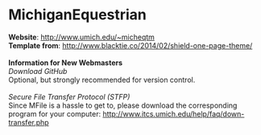 # MichiganEquestrian
<b>Website</b>: http://www.umich.edu/~micheqtm
<br>
<b>Template from</b>: http://www.blacktie.co/2014/02/shield-one-page-theme/
<br>
<br>
<b>Information for New Webmasters</b>
<br>
<i>Download GitHub</i>
<br>
Optional, but strongly recommended for version control.
<br>
<br>
<i>Secure File Transfer Protocol (STFP)</i>
<br>
Since MFile is a hassle to get to, please download the corresponding program for your computer: http://www.itcs.umich.edu/help/faq/down-transfer.php


